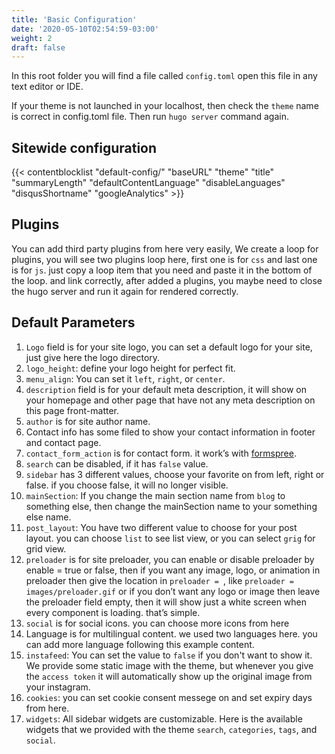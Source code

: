 ```yaml
---
title: 'Basic Configuration'
date: '2020-05-10T02:54:59-03:00'
weight: 2
draft: false
---
```

In this root folder you will find a file called `config.toml` open this file in any text editor or IDE.

If your theme is not launched in your localhost, then check the `theme` name is correct in config.toml file. Then run `hugo server` command again.

## Sitewide configuration

{{< contentblocklist "default-config/" "baseURL" "theme" "title" "summaryLength" "defaultContentLanguage" "disableLanguages" "disqusShortname" "googleAnalytics" >}}

Plugins
-------

You can add third party plugins from here very easily, We create a loop for plugins, you will see two plugins loop here, first one is for `css` and last one is for `js`. just copy a loop item that you need and paste it in the bottom of the loop. and link correctly, after added a plugins, you maybe need to close the hugo server and run it again for rendered correctly.

Default Parameters
------------------

1. `Logo` field is for your site logo, you can set a default logo for your site, just give here the logo directory.
2. `logo_height`: define your logo height for perfect fit.
3. `menu_align`: You can set it `left`, `right`, or `center`. 
4. `description` field is for your default meta description, it will show on your homepage and other page that have not any meta description on this page front-matter.
5. `author` is for site author name.
6. Contact info has some filed to show your contact information in footer and contact page.
7. `contact_form_action` is for contact form. it work’s with [formspree](https://formspree.io/).
8. `search` can be disabled, if it has `false` value.
10. `sidebar` has 3 different values, choose your favorite on from left, right or false. if you choose false, it will no longer visible.
11. `mainSection`: If you change the main section name from `blog` to something else, then change the mainSection name to your something else name.
12. `post_layout`: You have two different value to choose for your post layout. you can choose `list` to see list view, or you can select `grig` for grid view.
13. `preloader` is for site preloader, you can enable or disable preloader by enable = true or false, then if you want any image, logo, or animation in preloader then give the location in `preloader = `, like `preloader = images/preloader.gif` or if you don’t want any logo or image then leave the preloader field empty, then it will show just a white screen when every component is loading. that’s simple.
14. `social` is for social icons. you can choose more icons from here
15. Language is for multilingual content. we used two languages here. you can add more language following this example content.
16. `instafeed`: You can set the value to `false` if you don't want to show it. We provide some static image with the theme, but whenever you give the `access token` it will automatically show up the original image from your instagram.
17. `cookies`: you can set cookie consent messege on and set expiry days from here.
18. `widgets`: All sidebar widgets are customizable. Here is the available widgets that we provided with the theme `search`, `categories`, `tags`, and  `social`.